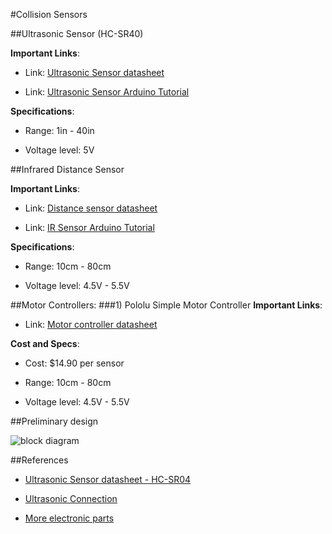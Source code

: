 #Collision Sensors

##Ultrasonic Sensor (HC-SR40)

**Important Links**:

- Link: [Ultrasonic Sensor datasheet](https://cdn.sparkfun.com/datasheets/Sensors/Proximity/HCSR04.pdf "HC-SR04 Connection")

- Link: [Ultrasonic Sensor Arduino Tutorial](http://howtomechatronics.com/tutorials/arduino/ultrasonic-sensor-hc-sr04/ "HC-SR04 Connection")

**Specifications**:

- Range: 1in - 40in

- Voltage level: 5V


##Infrared Distance Sensor

**Important Links**:

- Link: [Distance sensor datasheet](http://support.robotis.com/en/product/auxdevice/sensor/dms_manual.htm "DMS-80 datasheet")

- Link: [IR Sensor Arduino Tutorial](http://www.instructables.com/id/How-to-Use-the-Sharp-IR-Sensor-GP2Y0A41SK0F-Arduin/ "IR Arduino Tutorial")

**Specifications**:

- Range: 10cm - 80cm

- Voltage level: 4.5V - 5.5V

##Motor Controllers:
###1) Pololu Simple Motor Controller
**Important Links**:

- Link: [Motor controller datasheet](http://support.robotis.com/en/product/auxdevice/sensor/dms_manual.htm "DMS-80 datasheet")

**Cost and Specs**:

- Cost: $14.90 per sensor

- Range: 10cm - 80cm

- Voltage level: 4.5V - 5.5V


##Preliminary design




![block diagram](fsm.JPG)

##References
- [Ultrasonic Sensor datasheet - HC-SR04](https://cdn.sparkfun.com/datasheets/Sensors/Proximity/HCSR04.pdf "HC-SR04 Connection")

- [Ultrasonic Connection](https://www.modmypi.com/blog/hc-sr04-ultrasonic-range-sensor-on-the-raspberry-pi "HC-SR04 Connection")

- [More electronic parts](http://support.robotis.com/en/ "Additional parts")